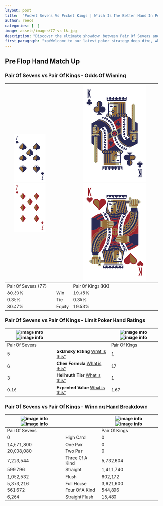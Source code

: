 ```yaml
---
layout: post
title:  "Pocket Sevens Vs Pocket Kings | Which Is The Better Hand In Poker? A Complete Guide"
author: reece
categories: [  ]
image: assets/images/77-vs-kk.jpg
description: "Discover the ultimate showdown between Pair Of Sevens and Pair Of Kings in poker! Uncover the odds, strategies, and scenarios where one hand triumphs over the other. Get ready to up your poker game with this thrilling analysis."
first_paragraph: "<p>Welcome to our latest poker strategy deep dive, where we're pitting two distinct hands against each other in a high-stakes showdown: Pair Of Sevens vs Pair Of Kings.</p><p>In the dynamic world of poker, every decision counts, and knowing which hand holds the upper hand is key to your success at the table.</p><p>In this article, we'll dissect these two hands, explore the scenarios where one dominates the other, and equip you with the knowledge to make strategic choices that can tip the odds in your favor.</p><p>Get ready to unravel the intriguing dynamics of these poker hands and elevate your game to new heights.</p>"
---
```




[comment]: # (sp0)

## Pre Flop Hand Match Up

<div class="table hand-ratings" markdown="1"> 



### Pair Of Sevens vs Pair Of Kings - Odds Of Winning


    
| ![image info](assets/images/hand1/7.png) ![image info](assets/images/hand1/7o.png) |  | ![image info](assets/images/hand2/k.png) ![image info](assets/images/hand2/ko.png) |
| -------- | -------- | -------- |
| Pair Of Sevens (77) |  | Pair Of Kings (KK) |
| 80.30% | Win | 19.35% |
| 0.35% | Tie | 0.35% |
| 80.47% | Equity | 19.53% |




[comment]: # (sp1)



### Pair Of Sevens vs Pair Of Kings - Limit Poker Hand Ratings


    
| ![image info](https://www.riverpairs.com/assets/images/hand1/7.png) ![image info](https://www.riverpairs.com/assets/images/hand1/7o.png) |  | ![image info](https://www.riverpairs.com/assets/images/hand2/k.png) ![image info](https://www.riverpairs.com/assets/images/hand2/ko.png) |
| -------- | -------- | -------- |
| Pair Of Sevens |  | Pair Of Kings |
| 5 | **Sklansky Rating** [What is this?](/sklansky-rating-explained) | 1 |
| 6 | **Chen Formula** [What is this?](/chen-formula-explained) | 17 |
| 3 | **Hellmuth Tier** [What is this?](/Hellmuth-tier-explained) | 1 |
| 0.16 | **Expected Value** [What is this?](/expected-value-explained) | 1.67 |




[comment]: # (sp2)



### Pair Of Sevens vs Pair Of Kings - Winning Hand Breakdown


    
| ![image info](https://www.riverpairs.com/assets/images/hand1/7.png) ![image info](https://www.riverpairs.com/assets/images/hand1/7o.png) |  | ![image info](https://www.riverpairs.com/assets/images/hand2/k.png) ![image info](https://www.riverpairs.com/assets/images/hand2/ko.png) |
| -------- | -------- | -------- |
| Pair Of Sevens |  | Pair Of Kings |
| 0 | High Card | 0 |
| 14,671,800 | One Pair | 0 |
| 20,008,080 | Two Pair | 0 |
| 7,223,544 | Three Of A Kind | 5,732,604 |
| 599,796 | Straight | 1,411,740 |
| 1,052,532 | Flush | 602,172 |
| 5,373,216 | Full House | 3,621,600 |
| 561,672 | Four Of A Kind | 544,896 |
| 6,264 | Straight Flush | 15,480 |




[comment]: # (sp3)



</div>

[comment]: # (sp4)



[comment]: # (sp5)

